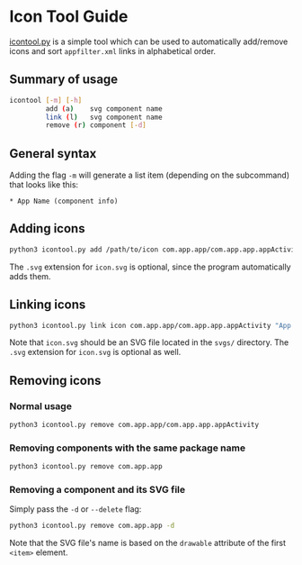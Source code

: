 # Icon Tool Guide
[icontool.py](/icontool.py) is a simple tool which can be used to automatically add/remove icons and sort `appfilter.xml` links in alphabetical order.

## Summary of usage
```sh
icontool [-m] [-h]
         add (a)    svg component name
         link (l)   svg component name
         remove (r) component [-d]
```

## General syntax
Adding the flag `-m` will generate a list item (depending on the subcommand) that looks like this:
```
* App Name (component info)
```

## Adding icons
```sh
python3 icontool.py add /path/to/icon com.app.app/com.app.app.appActivity "App Name"
```

The `.svg` extension for `icon.svg` is optional, since the program automatically adds them.

## Linking icons
```sh
python3 icontool.py link icon com.app.app/com.app.app.appActivity "App Name"
```

Note that `icon.svg` should be an SVG file located in the `svgs/` directory. The `.svg` extension for `icon.svg` is optional as well.

## Removing icons
### Normal usage
```sh
python3 icontool.py remove com.app.app/com.app.app.appActivity
```

### Removing components with the same package name
```sh
python3 icontool.py remove com.app.app
```

### Removing a component and its SVG file
Simply pass the `-d` or `--delete` flag:

```sh
python3 icontool.py remove com.app.app -d
```

Note that the SVG file's name is based on the `drawable` attribute of the first `<item>` element.

